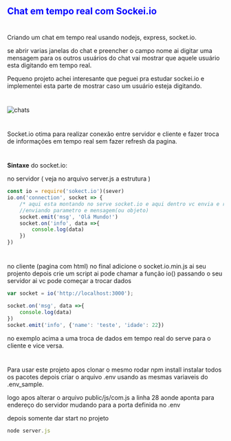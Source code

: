 ## <font color='blue'>**Chat em tempo real com Sockei.io** </font> 
# 
Criando um chat em tempo real usando nodejs, express, socket.io.

se abrir varias janelas do chat e preencher o campo nome ai digitar uma mensagem para os outros usuários do chat vai mostrar que aquele usuário esta digitando em tempo real.

Pequeno projeto achei interesante que peguei pra estudar sockei.io e implementei esta parte de mostrar caso um usuário esteja digitando.
#
![chats](https://user-images.githubusercontent.com/12955437/164973832-0f47c80a-f119-4e96-a8b9-31992ed7f8b8.png)
#
Socket.io otima para realizar conexão entre servidor e cliente e fazer troca de informações em tempo real sem fazer refresh da pagina.
#
**Sintaxe** do socket.io:

no servidor ( veja no arquivo server.js a estrutura )
~~~javascript 
const io = require('sokect.io')(sever)
io.on('connection', socket => {
    /* aqui esta montando no serve socket.io e aqui dentro vc envia e recebe mensagem dos client */
    //enviando parametro e mensagem(ou objeto)
    socket.emit('msg', 'Olá Mundo!')
    socket.on('info', data =>{
        console.log(data)
    })
})
~~~
#
no cliente (pagina com html) no final adicione o socket.io.min.js ai seu projento depois crie um script ai pode chamar a função 
io() passando o seu servidor ai vc pode começar a trocar dados
~~~javascript
var socket = io('http://localhost:3000');

socket.on('msg', data =>{
    console.log(data)
})
socket.emit('info', {'name': 'teste', 'idade': 22})
~~~

no exemplo acima a uma troca de dados em tempo real do serve para o cliente e vice versa.

#
Para usar este projeto apos clonar o mesmo rodar npm install instalar todos os pacotes depois criar o arquivo .env usando as mesmas variaveis do .env_sample.

logo apos alterar o arquivo public/js/com.js a linha 28 aonde aponta para endereço do servidor mudando para a porta definida no .env

depois somente dar start no projeto

~~~~javascript
node server.js
~~~~

